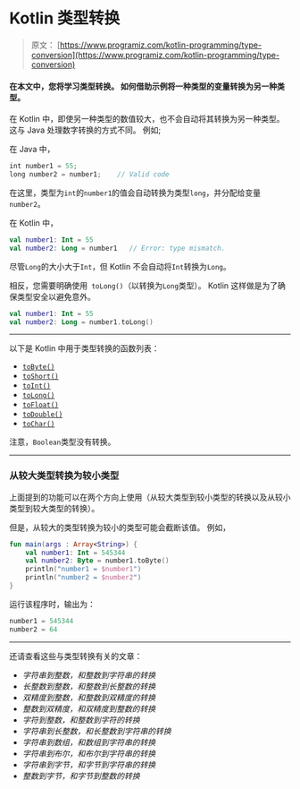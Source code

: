 # Kotlin 类型转换

> 原文： [https://www.programiz.com/kotlin-programming/type-conversion](https://www.programiz.com/kotlin-programming/type-conversion)

#### 在本文中，您将学习类型转换。 如何借助示例将一种类型的变量转换为另一种类型。

在 Kotlin 中，即使另一种类型的数值较大，也不会自动将其转换为另一种类型。 这与 Java 处理数字转换的方式不同。 例如;

在 Java 中，

```kt
int number1 = 55;
long number2 = number1;    // Valid code 
```

在这里，类型为`int`的`number1`的值会自动转换为类型`long`，并分配给变量`number2`。

在 Kotlin 中，

```kt
val number1: Int = 55
val number2: Long = number1   // Error: type mismatch.
```

尽管`Long`的大小大于`Int`，但 Kotlin 不会自动将`Int`转换为`Long`。

相反，您需要明确使用` toLong()`（以转换为`Long`类型）。 Kotlin 这样做是为了确保类型安全以避免意外。

```kt
val number1: Int = 55
val number2: Long = number1.toLong()
```

* * *

以下是 Kotlin 中用于类型转换的函数列表：

*   [`toByte()`](https://kotlinlang.org/api/latest/jvm/stdlib/kotlin.text/to-byte.html)
*   [`toShort()`](https://kotlinlang.org/api/latest/jvm/stdlib/kotlin/-int/to-short.html)
*   [`toInt()`](https://kotlinlang.org/api/latest/jvm/stdlib/kotlin.text/to-int.html)
*   [`toLong()`](https://kotlinlang.org/api/latest/jvm/stdlib/kotlin.text/to-long.html)
*   [`toFloat()`](https://kotlinlang.org/api/latest/jvm/stdlib/kotlin.text/to-float.html)
*   [`toDouble()`](https://kotlinlang.org/api/latest/jvm/stdlib/kotlin.text/to-double.html)
*   [`toChar()`](https://kotlinlang.org/api/latest/jvm/stdlib/kotlin/-int/to-char.html)

注意，`Boolean`类型没有转换。

* * *

### 从较大类型转换为较小类型

上面提到的功能可以在两个方向上使用（从较大类型到较小类型的转换以及从较小类型到较大类型的转换）。

但是，从较大的类型转换为较小的类型可能会截断该值。 例如，

```kt
fun main(args : Array<String>) {
    val number1: Int = 545344
    val number2: Byte = number1.toByte()
    println("number1 = $number1")
    println("number2 = $number2")
}
```

运行该程序时，输出为：

```kt
number1 = 545344
number2 = 64

```

* * *

还请查看这些与类型转换有关的文章：

*   *字符串到整数，和整数到字符串的转换*
*   *长整数到整数，和整数到长整数的转换*
*   *双精度到整数，和整数到双精度的转换*
*   *整数到双精度，和双精度到整数的转换*
*   *字符到整数，和整数到字符的转换*
*   *字符串到长整数，和长整数到字符串的转换*
*   *字符串到数组，和数组到字符串的转换*
*   *字符串到布尔，和布尔到字符串的转换*
*   *字符串到字节，和字节到字符串的转换*
*   *整数到字节，和字节到整数的转换*